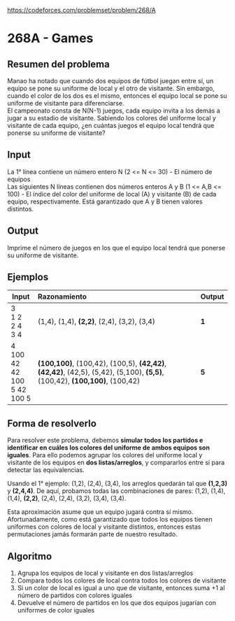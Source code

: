 https://codeforces.com/problemset/problem/268/A

# 268A - Games

## Resumen del problema
Manao ha notado que cuando dos equipos de fútbol juegan entre sí, un equipo se pone su uniforme de local y el otro de visitante. Sin embargo, cuando el color de los dos es el mismo, entonces el equipo local se pone su uniforme de visitante para diferenciarse. \
El campeonato consta de N(N-1) juegos, cada equipo invita a los demás a jugar a su estadio de visitante. Sabiendo los colores del uniforme local y visitante de cada equipo, ¿en cuántas juegos el equipo local tendrá que ponerse su uniforme de visitante?

## Input
La 1° línea contiene un número entero N (2 <= N <= 30) - El número de equipos \
Las siguientes N líneas contienen dos números enteros A y B (1 <= A,B <= 100) - El índice del color del uniforme de local (A) y visitante (B) de cada equipo, respectivamente. Está garantizado que A y B tienen valores distintos.

## Output
Imprime el número de juegos en los que el equipo local tendrá que ponerse su uniforme de visitante.

## Ejemplos
| Input             | Razonamiento  | Output    |
| ----------------- | :------------ | --------- |
| 3 <br> 1 2 <br> 2 4 <br> 3 4 | (1,4), (1,4), **(2,2)**, (2,4), (3,2), (3,4) | **1**          |
| 4 <br> 100 42 <br> 42 100 <br> 5 42 <br> 100 5 | **(100,100)**, (100,42), (100,5), **(42,42)**, **(42,42)**, (42,5), (5,42), (5,100), **(5,5)**, (100,42), **(100,100)**, (100,42) | **5**          |

## Forma de resolverlo
Para resolver este problema, debemos **simular todos los partidos e identificar en cuáles los colores del uniforme de ambos equipos son iguales**. Para ello podemos agrupar los colores del uniforme local y visitante de los equipos en **dos listas/arreglos**, y compararlos entre sí para detectar las equivalencias. 

Usando el 1° ejemplo: (1,2), (2,4), (3,4), los arreglos quedarán tal que **(1,2,3)** y **(2,4,4)**. De aquí, probamos todas las combinaciones de pares: (1,2), (1,4), (1,4), **(2,2)**, (2,4), (2,4), (3,2), (3,4), (3,4). 

Esta aproximación asume que un equipo jugará contra sí mismo. Afortunadamente, como está garantizado que todos los equipos tienen uniformes con colores de local y visitante distintos, entonces estas permutaciones jamás formarán parte de nuestro resultado.

## Algoritmo
1) Agrupa los equipos de local y visitante en dos listas/arreglos
2) Compara todos los colores de local contra todos los colores de visitante
3) Si un color de local es igual a uno que de visitante, entonces suma +1 al número de partidos con colores iguales
4) Devuelve el número de partidos en los que dos equipos jugarían con uniformes de color iguales
